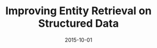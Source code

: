 ---
title: "Improving Entity Retrieval on Structured Data"
collection: publications
permalink: /publication/2015-DBLP_conf_semweb_FetahuGD15
date: 2015-10-01
venue: 'The Semantic Web - ISWC 2015 - 14th International Semantic Web Conference, Bethlehem, PA, USA, October 11-15, 2015, Proceedings, Part I'
---